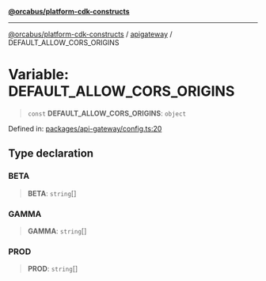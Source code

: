 [**@orcabus/platform-cdk-constructs**](../../../../README.md)

***

[@orcabus/platform-cdk-constructs](../../../../README.md) / [apigateway](../README.md) / DEFAULT\_ALLOW\_CORS\_ORIGINS

# Variable: DEFAULT\_ALLOW\_CORS\_ORIGINS

> `const` **DEFAULT\_ALLOW\_CORS\_ORIGINS**: `object`

Defined in: [packages/api-gateway/config.ts:20](https://github.com/OrcaBus/platform-cdk-constructs/blob/885f4bf19a11a54aff506f0fbbcc9831b1a2976f/packages/api-gateway/config.ts#L20)

## Type declaration

### BETA

> **BETA**: `string`[]

### GAMMA

> **GAMMA**: `string`[]

### PROD

> **PROD**: `string`[]

